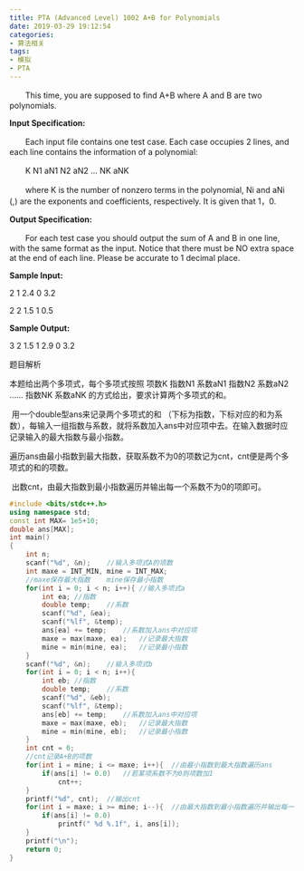 ```yaml
---
title: PTA (Advanced Level) 1002 A+B for Polynomials
date: 2019-03-29 19:12:54
categories: 
- 算法相关
tags:
- 模拟
- PTA
---
```


　　This time, you are supposed to find A+B where A and B are two polynomials.

**Input Specification:**

　　Each input file contains one test case. Each case occupies 2 lines, and each line contains the information of a polynomial:

　　K N1 aN1 N2 aN2 ... NK aNK

　　where K is the number of nonzero terms in the polynomial, Ni and aNi (,) are the exponents and coefficients, respectively. It is given that 1，0.

**Output Specification:**

　　For each test case you should output the sum of A and B in one line, with the same format as the input. Notice that there must be NO extra space at the end of each line. Please be accurate to 1 decimal place.

**Sample Input:**

2 1 2.4 0 3.2

2 2 1.5 1 0.5

**Sample Output:**

3 2 1.5 1 2.9 0 3.2

题目解析

  本题给出两个多项式，每个多项式按照 项数K 指数N1 系数aN1 指数N2 系数aN2 …… 指数NK 系数aNK 的方式给出，要求计算两个多项式的和。

​    用一个double型ans来记录两个多项式的和 （下标为指数，下标对应的和为系数），每输入一组指数与系数，就将系数加入ans中对应项中去。在输入数据时应记录输入的最大指数与最小指数。

​    遍历ans由最小指数到最大指数，获取系数不为0的项数记为cnt，cnt便是两个多项式的和的项数。

​    出数cnt，由最大指数到最小指数遍历并输出每一个系数不为0的项即可。

```c++
#include <bits/stdc++.h>
using namespace std;
const int MAX= 1e5+10;
double ans[MAX];
int main()
{
    int n;
    scanf("%d", &n);    //输入多项式A的项数
    int maxe = INT_MIN, mine = INT_MAX;
    //maxe保存最大指数    mine保存最小指数
    for(int i = 0; i < n; i++){ //输入多项式a
        int ea; //指数
        double temp;    //系数
        scanf("%d", &ea);   
        scanf("%lf", &temp);
        ans[ea] += temp;    //系数加入ans中对应项
        maxe = max(maxe, ea);   //记录最大指数
        mine = min(mine, ea);   //记录最小指数
    }
    scanf("%d", &n);    //输入多项式b
    for(int i = 0; i < n; i++){
        int eb; //指数
        double temp;    //系数
        scanf("%d", &eb);
        scanf("%lf", &temp);
        ans[eb] += temp;    //系数加入ans中对应项
        maxe = max(maxe, eb);   //记录最大指数
        mine = min(mine, eb);   //记录最小指数
    }
    int cnt = 0;
    //cnt记录A+B的项数
    for(int i = mine; i <= maxe; i++){  //由最小指数到最大指数遍历ans
        if(ans[i] != 0.0)   //若某项系数不为0则项数加1
            cnt++;
    }
    printf("%d", cnt);  //输出cnt
    for(int i = maxe; i >= mine; i--){  //由最大指数到最小指数遍历并输出每一个系数不为0的项
        if(ans[i] != 0.0)
            printf(" %d %.1f", i, ans[i]);
    }
    printf("\n");
    return 0;
}
```

